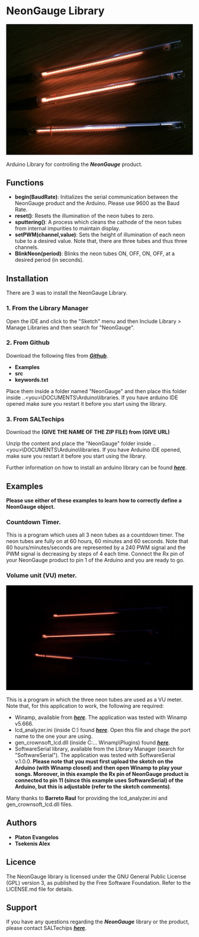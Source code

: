 # NeonGauge Library
![alt text](https://github.com/SALTechips/NeonGauge/blob/master/extras/Neon%20Tubes.PNG)

Arduino Library for controlling the ***NeonGauge*** product.
## Functions
* **begin(BaudRate)**: Initializes the serial communication between the NeonGauge product and the Arduino. Please use 9600 as the Baud Rate.
* **reset()**: Resets the illumination of the neon tubes to zero.
* **sputtering()**: A process which cleans the cathode of the neon tubes from internal impurities to maintain display.
* **setPWM(channel,value)**: Sets the height of illumination of each neon tube to a desired value. Note that, there are three tubes and thus three channels.
* **BlinkNeon(period)**: Blinks the neon tubes ON, OFF, ON, OFF, at a desired period (in seconds).
## Installation
There are 3 was to install the NeonGauge Library.
### 1. From the Library Manager
Open the IDE and click to the "Sketch" menu and then Include Library > Manage Libraries and then search for "NeonGauge".
### 2. From Github
Download the following files from [***Github***](https://github.com/SALTechips/NeonGauge/).
*   **Examples**
*   **src**
*   **keywords.txt**

Place them inside a folder named "NeonGauge" and then place this folder inside ..\<you>\DOCUMENTS\Arduino\libraries. If you have arduino IDE opened make sure you restart it before you start using the library.
### 3. From SALTechips
Download the **(GIVE THE NAME OF THE ZIP FILE) from (GIVE URL)**

Unzip the content and place the "NeonGauge" folder inside ..\<you>\DOCUMENTS\Arduino\libraries. If you have Arduino IDE opened, make sure you restart it before you start using the library.

Further information on how to install an arduino library can be found [***here***](https://www.arduino.cc/en/Guide/Libraries).
## Examples
**Please use either of these examples to learn how to correctly define a NeonGauge object.**
### Countdown Timer.
This is a program which uses all 3 neon tubes as a countdown timer. The neon tubes are fully on at 60 hours, 60 minutes and 60 seconds. Note that 60 hours/minutes/seconds are represented by a 240 PWM signal and the PWM signal is decreasing by steps of 4 each time. Connect the Rx pin of your NeonGauge product to pin 1 of the Arduino and you are ready to go.
### Volume unit (VU) meter.
![alt text](https://github.com/SALTechips/NeonGauge/blob/master/extras/VU_Meter.gif)

This is a program in which the three neon tubes are used as a VU meter. Note that, for this application to work, the following are required:
* Winamp, available from [***here***](http://www.winamp.com/). The application was tested with Winamp v5.666.
* lcd_analyzer.ini (inside C:\)  found [***here***](https://github.com/SALTechips/NeonGauge/tree/master/extras). Open this file and chage the port name to the one your are using.
* gen_crownsoft_lcd.dll (inside C:\... Winamp\Plugins) found [***here***](https://github.com/SALTechips/NeonGauge/tree/master/extras).
* SoftwareSerial library, available from the LIbrary Manager (search for "SoftwareSerial"). The application was tested with SoftwareSerial v.1.0.0.
**Please note that you must first upload the sketch on the Arduino (with Winamp closed) and then open Winamp to play your songs. Moreover, in this example the Rx pin of NeonGauge product is connected to pin 11 (since this example uses SoftwareSerial) of the Arduino, but this is adjustable (refer to the sketch comments)**.

Many thanks to **Barreto Raul** for providing the lcd_analyzer.ini and gen_crownsoft_lcd.dll files.
## Authors
* **Platon Evangelos**
* **Tsekenis Alex**
## Licence
The NeonGauge library is licensed under the GNU General Public License (GPL) version 3, as published by the Free Software Foundation. Refer to the LICENSE.md file for details.
## Support
If you have any questions regarding the ***NeonGauge*** library or the product, please contact SALTechips [***here***](https://www.saltechips.com/contact/).
